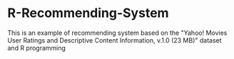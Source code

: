 # R-Recommending-System
This is an example of recommending system based on the "Yahoo! Movies User Ratings and Descriptive Content Information, v.1.0 (23 MB)" dataset and R programming
